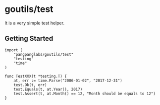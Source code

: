 # goutils/test

It is a very simple test helper.

## Getting Started

```
import (
	"pangpanglabs/goutils/test"
	"testing"
	"time"
)

func TestXXX(t *testing.T) {
	at, err := time.Parse("2006-01-02", "2017-12-31")
	test.Ok(t, err)
	test.Equals(t, at.Year(), 2017)
	test.Assert(t, at.Month() == 12, "Month should be equals to 12")
}
```